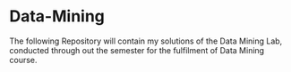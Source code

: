 # Data-Mining

The following Repository will contain my solutions of the Data Mining Lab, conducted through out the semester for the fulfilment of Data Mining course.
